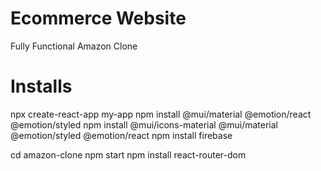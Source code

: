 # Ecommerce Website
 Fully Functional Amazon Clone

# Installs
npx create-react-app my-app
npm install @mui/material @emotion/react @emotion/styled
npm install @mui/icons-material @mui/material @emotion/styled @emotion/react
npm install firebase

cd amazon-clone
npm start 
npm install react-router-dom